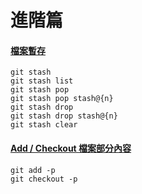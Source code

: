 # 進階篇

#### [檔案暫存](stash.md)

    git stash
    git stash list
    git stash pop
    git stash pop stash@{n}
    git stash drop
    git stash drop stash@{n}
    git stash clear

#### [Add / Checkout 檔案部分內容](add_checkout_part_of_file.md)

    git add -p
    git checkout -p

<br><br><br>
